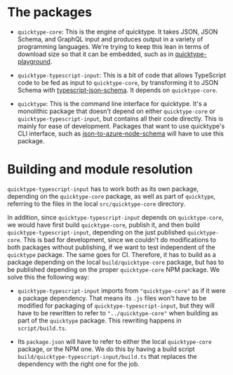 # The packages

* `quicktype-core`: This is the engine of quicktype. It takes JSON, JSON Schema, and GraphQL input and produces output in a variety of programming languages. We're trying to keep this lean in terms of download size so that it can be embedded, such as in [quicktype-playground](https://github.com/quicktype/quicktype-playground).

* `quicktype-typescript-input`: This is a bit of code that allows TypeScript code to be fed as input to `quicktype-core`, by transforming it to JSON Schema with [typescript-json-schema](https://github.com/YousefED/typescript-json-schema). It depends on `quicktype-core`.

* `quicktype`: This is the command line interface for quicktype. It's a monolithic package that doesn't depend on either `quicktype-core` or `quicktype-typescript-input`, but contains all their code directly. This is mainly for ease of development. Packages that want to use quicktype's CLI interface, such as [json-to-azure-node-schema](https://github.com/json-helpers/json-to-azure-node-schema) will have to use this package.

# Building and module resolution

`quicktype-typescript-input` has to work both as its own package, depending on the `quicktype-core` package, as well as part of `quicktype`, referring to the files in the local `src/quicktype-core` directory.

In addition, since `quicktype-typescript-input` depends on `quicktype-core`, we would have first build `quicktype-core`, publish it, and then build `quicktype-typescript-input`, depending on the just published `quicktype-core`. This is bad for development, since we couldn't do modifications to both packages without publishing, if we want to test independent of the `quicktype` package. The same goes for CI. Therefore, it has to build as a package depending on the local `build/quicktype-core` package, but has to be published depending on the proper `quicktype-core` NPM package. We solve this the following way:

* `quicktype-typescript-input` imports from `"quicktype-core"` as if it were a package dependency. That means its `.js` files won't have to be modified for packaging of `quicktype-typescript-input`, but they will have to be rewritten to refer to `"../quicktype-core"` when building as part of the `quicktype` package. This rewriting happens in `script/build.ts`.

* Its `package.json` will have to refer to either the local `quicktype-core` package, or the NPM one. We do this by having a build script `build/quicktype-typescript-input/build.ts` that replaces the dependency with the right one for the job.
